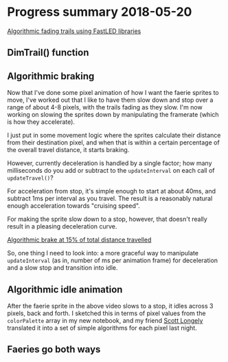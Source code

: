 # Progress summary 2018-05-20

[Algorithmic fading trails using FastLED libraries][vid1]

[vid1]: https://vimeo.com/271001287

## DimTrail() function

## Algorithmic braking

Now that I've done some pixel animation of how I want the faerie sprites to move, I've worked out that I like to have them slow down and stop over a range of about 4-8 pixels, with the trails fading as they slow. I'm now working on slowing the sprites down by manipulating the framerate (which is how they accelerate). 

I just put in some movement logic where the sprites calculate their distance from their destination pixel, and when that is within a certain percentage of the overall travel distance, it starts braking. 

However, currently deceleration is handled by a single factor; how many milliseconds do you add or subtract to the `updateInterval` on each call of `updateTravel()`? 

For acceleration from stop, it's simple enough to start at about 40ms, and subtract 1ms per interval as you travel. The result is a reasonably natural enough acceleration towards "cruising speed". 

For making the sprite slow down to a stop, however, that doesn't really result in a pleasing deceleration curve. 

[Algorithmic brake at 15% of total distance travelled][vid2]

[vid2]: https://vimeo.com/271006221

So, one thing I need to look into: a more graceful way to manipulate `updateInterval` (as in, number of ms per animation frame) for deceleration and a slow stop and transition into idle. 

## Algorithmic idle animation

After the faerie sprite in the above video slows to a stop, it idles across 3 pixels, back and forth. I sketched this in terms of pixel values from the `colorPalette` array in my new notebook, and my friend [Scott Longely][sl] translated it into a set of simple algorithms for each pixel last night. 

[sl]: http://s-a-w-s.blogspot.com

## Faeries go both ways

